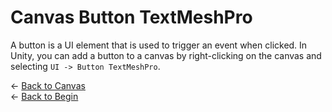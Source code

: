 # Canvas Button TextMeshPro

A button is a UI element that is used to trigger an event when clicked. In Unity, you can add a button to a canvas by right-clicking on the canvas and selecting `UI -> Button TextMeshPro`.

&larr; [Back to Canvas](./canvas.md)\
&larr; [Back to Begin](./readme.md)